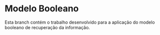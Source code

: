 # Modelo Booleano
Esta branch contém o trabalho desenvolvido para a aplicação do modelo booleano de recuperação da informação.
